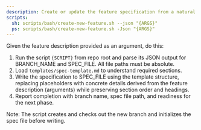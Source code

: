 ```yaml
---
description: Create or update the feature specification from a natural language feature description.
scripts:
  sh: scripts/bash/create-new-feature.sh --json "{ARGS}"
  ps: scripts/bash/create-new-feature.sh -Json "{ARGS}"
---
```


<!-- Instructions for Gemini CLI -->
<!-- This command is designed for use with Gemini CLI. Ensure proper context and file references. -->

Given the feature description provided as an argument, do this:

1. Run the script `{SCRIPT}` from repo root and parse its JSON output for BRANCH_NAME and SPEC_FILE. All file paths must be absolute.
2. Load `templates/spec-template.md` to understand required sections.
3. Write the specification to SPEC_FILE using the template structure, replacing placeholders with concrete details derived from the feature description (arguments) while preserving section order and headings.
4. Report completion with branch name, spec file path, and readiness for the next phase.

Note: The script creates and checks out the new branch and initializes the spec file before writing.
